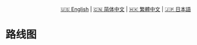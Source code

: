 <div style="text-align: right"><a href="../../en/latest/roadmap.html">🇺🇸 English</a> | <a href="../../zh-cn/latest/roadmap.html">🇨🇳 简体中文</a> | <a href="../../zh-tw/latest/roadmap.html">🇭🇰 繁體中文</a> | <a href="../../ja/latest/roadmap.html">🇯🇵 日本語</a></div>

# 路线图


